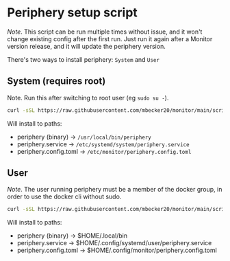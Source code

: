 # Periphery setup script

*Note*. This script can be run multiple times without issue, and it won't change existing config after the first run. Just run it again after a Monitor version release, and it will update the periphery version.

There's two ways to install periphery: `System` and `User`

## System (requires root)

Note. Run this after switching to root user (eg `sudo su -`).

```sh
curl -sSL https://raw.githubusercontent.com/mbecker20/monitor/main/scripts/setup-periphery.py | python3
```

Will install to paths:
- periphery (binary) -> `/usr/local/bin/periphery`
- periphery.service -> `/etc/systemd/system/periphery.service`
- periphery.config.toml -> `/etc/monitor/periphery.config.toml`

## User

*Note*. The user running periphery must be a member of the docker group, in order to use the docker cli without sudo.

```sh
curl -sSL https://raw.githubusercontent.com/mbecker20/monitor/main/scripts/setup-periphery.py | python3 - --user
```

Will install to paths:
- periphery (binary) -> $HOME/.local/bin
- periphery.service -> $HOME/.config/systemd/user/periphery.service
- periphery.config.toml -> $HOME/.config/monitor/periphery.config.toml